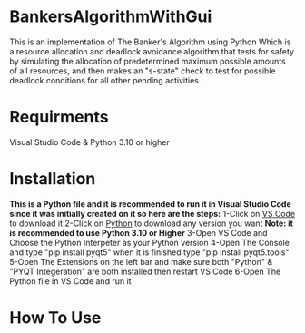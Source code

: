 # BankersAlgorithmWithGui
This is an implementation of The Banker's Algorithm using Python Which is a resource allocation and deadlock avoidance algorithm that tests for safety by simulating the allocation of predetermined maximum possible amounts of all resources, and then makes an "s-state" check to test for possible deadlock conditions for all other pending activities.
# Requirments
Visual Studio Code & Python 3.10 or higher
# Installation
**This is a Python file and it is recommended to run it in Visual Studio Code since it was initially created on it so here are the steps:**
1-Click on [VS Code](https://code.visualstudio.com/Download) to download it
2-Click on [Python](https://www.python.org/downloads/) to download any version you want **Note: it is recommended to use Python 3.10 or Higher**
3-Open VS Code and Choose the Python Interpeter as your Python version
4-Open The Console and type "pip install pyqt5" when it is finished type "pip install pyqt5.tools"
5-Open The Extensions on the left bar and make sure both "Python" & "PYQT Integeration" are both installed then restart VS Code
6-Open The Python file in VS Code and run it 
# How To Use
